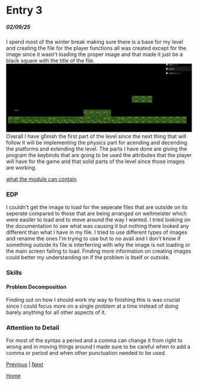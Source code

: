 # Entry 3
##### 02/09/25

I spend most of the winter break making sure there is a base for my level and creating the file for the player functions all was created except for the image since it wasn't loading the proper image and that made it just be a black square with the title of the file.
![Level](https://raw.githubusercontent.com/richardp6889/sep11-freedom-project/refs/heads/main/images/0925.png)
Overall I have gfinish the first part of the level since the next thing that will follow it will be implementing the physics part for acending and decending the platforms and extending the level. The parts I have done are giving the program the keybinds that are going to be used the attributes that the player will have for the game and that solid parts of the level since those images are working.

[what the module can contain](https://impactjs.com/documentation/class-reference/entity)

### EDP

I couldn't get the image to load for the seperate files that are outside on its seperate compared to those that are being arranged on weltmeister which were easiler to load and to move around the way I wanted. I tried looking on the documentation to see what was causing it but nothing there looked any different than what I have in my file. I tried to use different types of images and rename the ones I'm trying to use but to no avail and I don't know if something outside its file is interferring with why the image is not loading or the main screen failing to load. Finding more information on creating images could better my understanding on if the problem is itself or outside.

### Skills
#### Problem Decomposition
Finding out on how I should work my way to finishing this is was crucial since I could focus more on a single problem at a time instead of doing barely anything for all other aspects of it.
### Attention to Detail
For most of the syntax a period and a comma can change it from right to wrong and in moving things around I made sure to be careful when to add a comma or period and when other punctuation needed to be used.


[Previous](entry02.md) | [Next](entry04.md)

[Home](../README.md)
